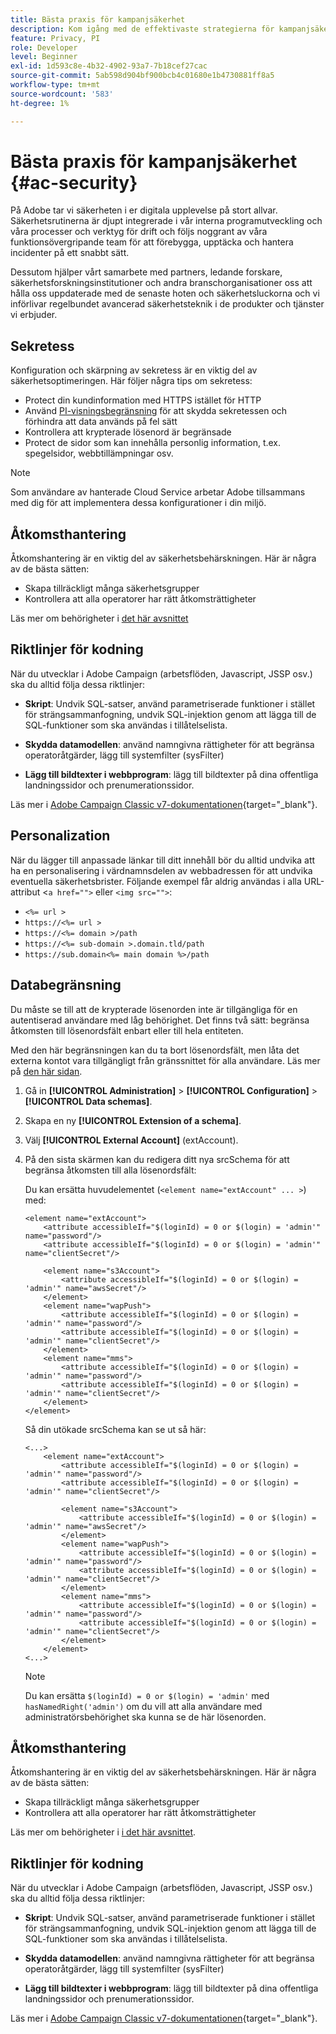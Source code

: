 ```yaml
---
title: Bästa praxis för kampanjsäkerhet
description: Kom igång med de effektivaste strategierna för kampanjsäkerhet
feature: Privacy, PI
role: Developer
level: Beginner
exl-id: 1d593c8e-4b32-4902-93a7-7b18cef27cac
source-git-commit: 5ab598d904bf900bcb4c01680e1b4730881ff8a5
workflow-type: tm+mt
source-wordcount: '583'
ht-degree: 1%

---
```


# Bästa praxis för kampanjsäkerhet {#ac-security}

På Adobe tar vi säkerheten i er digitala upplevelse på stort allvar. Säkerhetsrutinerna är djupt integrerade i vår interna programutveckling och våra processer och verktyg för drift och följs noggrant av våra funktionsövergripande team för att förebygga, upptäcka och hantera incidenter på ett snabbt sätt.

Dessutom hjälper vårt samarbete med partners, ledande forskare, säkerhetsforskningsinstitutioner och andra branschorganisationer oss att hålla oss uppdaterade med de senaste hoten och säkerhetsluckorna och vi införlivar regelbundet avancerad säkerhetsteknik i de produkter och tjänster vi erbjuder.

## Sekretess

Konfiguration och skärpning av sekretess är en viktig del av säkerhetsoptimeringen. Här följer några tips om sekretess:

* Protect din kundinformation med HTTPS istället för HTTP
* Använd [PI-visningsbegränsning](../dev/restrict-pi-view.md) för att skydda sekretessen och förhindra att data används på fel sätt
* Kontrollera att krypterade lösenord är begränsade
* Protect de sidor som kan innehålla personlig information, t.ex. spegelsidor, webbtillämpningar osv.


>[!NOTE]
>
>Som användare av hanterade Cloud Service arbetar Adobe tillsammans med dig för att implementera dessa konfigurationer i din miljö.


## Åtkomsthantering

Åtkomshantering är en viktig del av säkerhetsbehärskningen. Här är några av de bästa sätten:

* Skapa tillräckligt många säkerhetsgrupper
* Kontrollera att alla operatorer har rätt åtkomsträttigheter

Läs mer om behörigheter i [det här avsnittet](../start/gs-permissions.md)

## Riktlinjer för kodning

När du utvecklar i Adobe Campaign (arbetsflöden, Javascript, JSSP osv.) ska du alltid följa dessa riktlinjer:

* **Skript**: Undvik SQL-satser, använd parametriserade funktioner i stället för strängsammanfogning, undvik SQL-injektion genom att lägga till de SQL-funktioner som ska användas i tillåtelselista.

* **Skydda datamodellen**: använd namngivna rättigheter för att begränsa operatoråtgärder, lägg till systemfilter (sysFilter)

* **Lägg till bildtexter i webbprogram**: lägg till bildtexter på dina offentliga landningssidor och prenumerationssidor.

Läs mer i [Adobe Campaign Classic v7-dokumentationen](https://experienceleague.adobe.com/docs/campaign-classic/using/installing-campaign-classic/security-privacy/scripting-coding-guidelines.html?lang=sv-SE#installing-campaign-classic){target="_blank"}.


## Personalization

När du lägger till anpassade länkar till ditt innehåll bör du alltid undvika att ha en personalisering i värdnamnsdelen av webbadressen för att undvika eventuella säkerhetsbrister. Följande exempel får aldrig användas i alla URL-attribut &lt;`a href="">` eller `<img src="">`:

* `<%= url >`
* `https://<%= url >`
* `https://<%= domain >/path`
* `https://<%= sub-domain >.domain.tld/path`
* `https://sub.domain<%= main domain %>/path`

## Databegränsning

Du måste se till att de krypterade lösenorden inte är tillgängliga för en autentiserad användare med låg behörighet. Det finns två sätt: begränsa åtkomsten till lösenordsfält enbart eller till hela entiteten.

Med den här begränsningen kan du ta bort lösenordsfält, men låta det externa kontot vara tillgängligt från gränssnittet för alla användare. Läs mer på [den här sidan](../dev/restrict-pi-view.md).

1. Gå in **[!UICONTROL Administration]** > **[!UICONTROL Configuration]** > **[!UICONTROL Data schemas]**.

1. Skapa en ny **[!UICONTROL Extension of a schema]**.

1. Välj **[!UICONTROL External Account]** (extAccount).

1. På den sista skärmen kan du redigera ditt nya srcSchema för att begränsa åtkomsten till alla lösenordsfält:

   Du kan ersätta huvudelementet (`<element name="extAccount" ... >`) med:

   ```
   <element name="extAccount">
       <attribute accessibleIf="$(loginId) = 0 or $(login) = 'admin'" name="password"/>
       <attribute accessibleIf="$(loginId) = 0 or $(login) = 'admin'" name="clientSecret"/>
   
       <element name="s3Account">
           <attribute accessibleIf="$(loginId) = 0 or $(login) = 'admin'" name="awsSecret"/>
       </element>
       <element name="wapPush">
           <attribute accessibleIf="$(loginId) = 0 or $(login) = 'admin'" name="password"/>
           <attribute accessibleIf="$(loginId) = 0 or $(login) = 'admin'" name="clientSecret"/>
       </element>
       <element name="mms">
           <attribute accessibleIf="$(loginId) = 0 or $(login) = 'admin'" name="password"/>
           <attribute accessibleIf="$(loginId) = 0 or $(login) = 'admin'" name="clientSecret"/>
       </element>
   </element>
   ```

   Så din utökade srcSchema kan se ut så här:

   ```
   <...>
       <element name="extAccount">
           <attribute accessibleIf="$(loginId) = 0 or $(login) = 'admin'" name="password"/>
           <attribute accessibleIf="$(loginId) = 0 or $(login) = 'admin'" name="clientSecret"/>
   
           <element name="s3Account">
               <attribute accessibleIf="$(loginId) = 0 or $(login) = 'admin'" name="awsSecret"/>
           </element>
           <element name="wapPush">
               <attribute accessibleIf="$(loginId) = 0 or $(login) = 'admin'" name="password"/>
               <attribute accessibleIf="$(loginId) = 0 or $(login) = 'admin'" name="clientSecret"/>
           </element>
           <element name="mms">
               <attribute accessibleIf="$(loginId) = 0 or $(login) = 'admin'" name="password"/>
               <attribute accessibleIf="$(loginId) = 0 or $(login) = 'admin'" name="clientSecret"/>
           </element>
       </element>
   <...> 
   ```

   >[!NOTE]
   >
   >Du kan ersätta `$(loginId) = 0 or $(login) = 'admin'` med `hasNamedRight('admin')` om du vill att alla användare med administratörsbehörighet ska kunna se de här lösenorden.


## Åtkomsthantering

Åtkomshantering är en viktig del av säkerhetsbehärskningen. Här är några av de bästa sätten:

* Skapa tillräckligt många säkerhetsgrupper
* Kontrollera att alla operatorer har rätt åtkomsträttigheter

Läs mer om behörigheter i [i det här avsnittet](../start/gs-permissions.md).

## Riktlinjer för kodning

När du utvecklar i Adobe Campaign (arbetsflöden, Javascript, JSSP osv.) ska du alltid följa dessa riktlinjer:

* **Skript**: Undvik SQL-satser, använd parametriserade funktioner i stället för strängsammanfogning, undvik SQL-injektion genom att lägga till de SQL-funktioner som ska användas i tillåtelselista.

* **Skydda datamodellen**: använd namngivna rättigheter för att begränsa operatoråtgärder, lägg till systemfilter (sysFilter)

* **Lägg till bildtexter i webbprogram**: lägg till bildtexter på dina offentliga landningssidor och prenumerationssidor.

Läs mer i [Adobe Campaign Classic v7-dokumentationen](https://experienceleague.adobe.com/docs/campaign-classic/using/installing-campaign-classic/security-privacy/scripting-coding-guidelines.html?lang=sv-SE#installing-campaign-classic){target="_blank"}.
